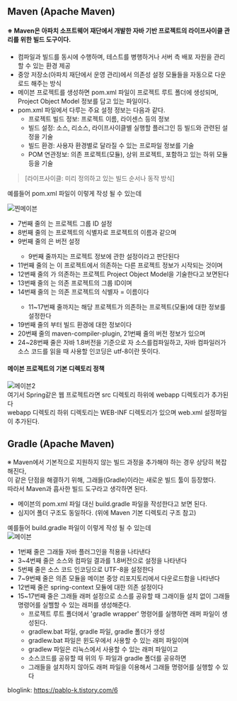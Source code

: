 ##  Maven (Apache Maven)   
#### ※ Maven은 아파치 소프트웨어 재단에서 개발한 자바 기반 프로젝트의 라이프사이클 관리를 위한 빌드 도구이다.   
- 컴파일과 빌드를 동시에 수행하며, 테스트를 병행하거나 서버 측 배포 자원을 관리할 수 있는 환경 제공   
- 중앙 저장소(아파치 재단에서 운영 관리)에서 의존성 설정 모듈들을 자동으로 다운로드 해주는 방식   
- 메이븐 프로젝트를 생성하면 pom.xml 파일이 프로젝트 루트 폴더에 생성되며, Project Object Model 정보를 담고 있는 파일이다.      
- pom.xml 파일에서 다루는 주요 설정 정보는 다음과 같다.   
  + 프로젝트 빌드 정보: 프로젝트 이름, 라이센스 등의 정보   
  + 빌드 설정: 소스, 리소스, 라이프사이클별 실행할 플러그인 등 빌드와 관련된 설정을 기술   
  + 빌드 환경: 사용자 환경별로 달라질 수 있는 프로파일 정보를 기술
  + POM 연관정보: 의존 프로젝트(모듈), 상위 프로젝트, 포함하고 있는 하위 모듈 등을 기술
>   [라이프사이클: 미리 정의하고 있는 빌드 순서나 동작 방식]   


예를들어 pom.xml 파일이 이렇게 작성 될 수 있는데   

![찐메이븐](uploads/c90df8043ff93b15d78a0aa10d2f036d/찐메이븐.jpeg)   

* 7번째 줄의 <groupId>는 프로젝트 그룹 ID 설정   
* 8번째 줄의 <artifactId>는 프로젝트의 식별자로 프로젝트의 이름과 같으며
* 9번째 줄의 <version>은 버전 설정   
   - 9번째 줄까지는 프로젝트 정보에 관한 설정이라고 판단된다
* 11번째 줄의 <dependencies>는 이 프로젝트에서 의존하는 다른 프로젝트 정보가 시작되는 것이며
* 12번째 줄의 <dependency>가 의존하는 프로젝트 Project Object Model을 기술한다고 보면된다
* 13번째 줄의 <groupId>는 의존 프로젝트의 그룹 ID이며
* 14번째 줄의 <artifactId>는 의존 프로젝트의 식별자 = 이름이다
   - 11~17번째 줄까지는 해당 프로젝트가 의존하는 프로젝트(모듈)에 대한 정보를 설정한다
* 19번째 줄의 <build>부터 빌드 환경에 대한 정보이다
* 20번째 줄의  maven-compiler-plugin, 21번째 줄의 버전 정보가 있으며
* 24~28번째 줄은 자바 1.8버전을 기준으로 자 소스를컴파일하고, 자바 컴파일러가 소스 코드를 읽을 때 사용할 인코딩은 utf-8이란 뜻이다.

#### 메이븐 프로젝트의 기본 디렉토리 정책   
![메이븐2](uploads/1d42017340220162cf5e4c14ce78e86a/메이븐2.jpeg)   
여기서 Spring같은 웹 프로젝트라면 src 디렉토리 하위에 webapp 디렉토리가 추가된다   
webapp 디렉토리 하위 디렉토리는 WEB-INF 디렉토리가 있으며 web.xml 설정파일이 추가된다.   

## Gradle (Apache Maven)   
※ Maven에서 기본적으로 지원하지 않는 빌드 과정을 추가해야 하는 경우 상당히 복잡해진다,   
   이 같은 단점을 해결하기 위해, 그래들(Gradle)이라는 새로운 빌드 툴이 등장했다.    
   따라서 Maven과 흡사한 빌드 도구라고 생각하면 된다.   

- 메이븐의 pom.xml 파일 대신 build.gradle 파일을 작성한다고 보면 된다.
- 심지어 폴더 구조도 동일하다. (위에 Maven 기본 디렉토리 구조 참고)

예를들어 build.gradle 파일이 이렇게 작성 될 수 있는데   
![메이븐](uploads/8c90f1794446074761d108aa004075ca/메이븐.jpeg)
- 1번째 줄은 그래들 자바 플러그인을 적용을 나타낸다
- 3~4번째 줄은 소스와 컴파일 결과를 1.8버전으로 설정을 나타낸다
- 5번째 줄은 소스 코드 인코딩으로 UTF-8을 설정한다
- 7~9번째 줄은 의존 모듈을 메이븐 중앙 리포지토리에서 다운로드함을 나타낸다
- 12번째 줄은 spring-context 모듈에 대한 의존 설정이다
- 15~17번째 줄은 그래들 래퍼 설정으로 소스를 공유할 때 그래이들 설치 없이 그래들 명령어를 실핼할 수 있는 래퍼를 생성해준다.
  + 프로젝트 루트 폴더에서 'gradle wrapper' 명령어를 실행하면 래퍼 파일이 생성된다.
  + gradlew.bat 파일, gradle 파일, gradle 폴더가 생성
  + gradlew.bat 파일은 윈도우에서 사용할 수 있는 래퍼 파일이며
  + gradlew 파일은 리눅스에서 사용할 수 있는 래퍼 파일이고
  + 소스코드를 공유할 때 위의 두 파일과 gradle 폴더를 공유하면
  + 그래들을 설치하지 않아도 래퍼 파일을 이용해서 그래들 명령어를 실행할 수 있다


bloglink: https://pablo-k.tistory.com/6